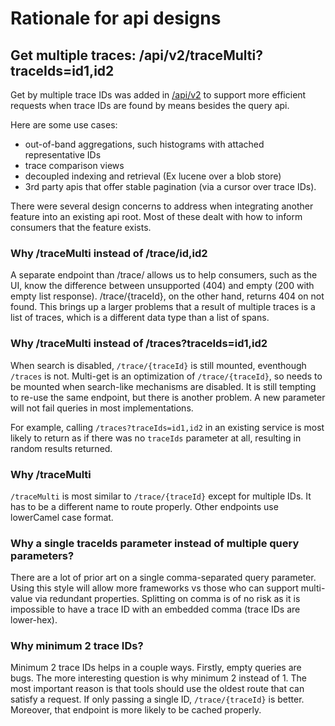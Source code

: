 # Rationale for api designs

## Get multiple traces: /api/v2/traceMulti?traceIds=id1,id2
Get by multiple trace IDs was added in [/api/v2](zipkin2-api.yaml) to support
more efficient requests when trace IDs are found by means besides the query api.

Here are some use cases:
* out-of-band aggregations, such histograms with attached representative IDs
* trace comparison views
* decoupled indexing and retrieval (Ex lucene over a blob store)
* 3rd party apis that offer stable pagination (via a cursor over trace IDs).

There were several design concerns to address when integrating another feature
into an existing api root. Most of these dealt with how to inform consumers that
the feature exists.

### Why /traceMulti instead of /trace/id,id2
A separate endpoint than /trace/ allows us to help consumers, such as the UI,
know the difference between unsupported (404) and empty (200 with empty list
response). /trace/{traceId}, on the other hand, returns 404 on not found. This
brings up a larger problems that a result of multiple traces is a list of
traces, which is a different data type than a list of spans.

### Why /traceMulti instead of /traces?traceIds=id1,id2
When search is disabled, `/trace/{traceId}` is still mounted, eventhough
`/traces` is not. Multi-get is an optimization of `/trace/{traceId}`, so needs
to be mounted when search-like mechanisms are disabled. It is still tempting to
re-use the same endpoint, but there is another problem. A new parameter will not
fail queries in most implementations.

For example, calling `/traces?traceIds=id1,id2` in an existing service is most
likely to return as if there was no `traceIds` parameter at all, resulting in
random results returned.

### Why /traceMulti
`/traceMulti` is most similar to `/trace/{traceId}` except for multiple IDs. It
has to be a different name to route properly. Other endpoints use lowerCamel
case format.

### Why a single traceIds parameter instead of multiple query parameters?
There are a lot of prior art on a single comma-separated query parameter. Using
this style will allow more frameworks vs those who can support multi-value via
redundant properties. Splitting on comma is of no risk as it is impossible to
have a trace ID with an embedded comma (trace IDs are lower-hex).

### Why minimum 2 trace IDs?
Minimum 2 trace IDs helps in a couple ways. Firstly, empty queries are bugs. The
more interesting question is why minimum 2 instead of 1. The most important
reason is that tools should use the oldest route that can satisfy a request. If
only passing a single ID, `/trace/{traceId}` is better. Moreover, that endpoint
is more likely to be cached properly.
